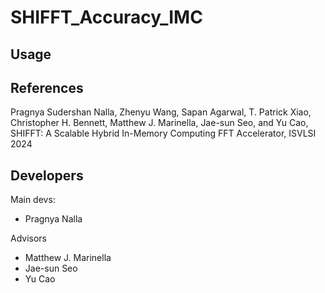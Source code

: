 # SHIFFT_Accuracy_IMC

## Usage

## References
Pragnya Sudershan Nalla, Zhenyu Wang, Sapan Agarwal, T. Patrick Xiao, Christopher H. Bennett, Matthew J. Marinella, Jae-sun Seo, and Yu Cao, SHIFFT: A Scalable Hybrid In-Memory Computing FFT Accelerator, ISVLSI 2024


## Developers
Main devs:
* Pragnya Nalla 

Advisors
* Matthew J. Marinella
* Jae-sun Seo
* Yu Cao
